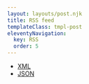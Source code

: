```yaml
---
layout: layouts/post.njk
title: RSS feed
templateClass: tmpl-post
eleventyNavigation:
  key: RSS
  order: 5
---
```


+ [XML](/feed/main.xml)
+ [JSON](/feed/main.json)
